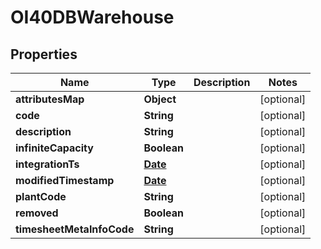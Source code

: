 
# OI40DBWarehouse

## Properties
Name | Type | Description | Notes
------------ | ------------- | ------------- | -------------
**attributesMap** | **Object** |  |  [optional]
**code** | **String** |  |  [optional]
**description** | **String** |  |  [optional]
**infiniteCapacity** | **Boolean** |  |  [optional]
**integrationTs** | [**Date**](Date.md) |  |  [optional]
**modifiedTimestamp** | [**Date**](Date.md) |  |  [optional]
**plantCode** | **String** |  |  [optional]
**removed** | **Boolean** |  |  [optional]
**timesheetMetaInfoCode** | **String** |  |  [optional]



